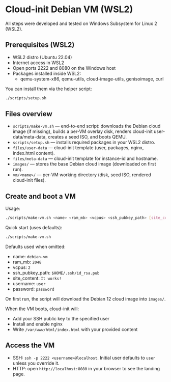 # Cloud-init Debian VM (WSL2)

All steps were developed and tested on Windows Subsystem for Linux 2 (WSL2).

## Prerequisites (WSL2)

- WSL2 distro (Ubuntu 22.04)
- Internet access in WSL2
- Open ports 2222 and 8080 on the Windows host
- Packages installed inside WSL2:
  - qemu-system-x86, qemu-utils, cloud-image-utils, genisoimage, curl

You can install them via the helper script:

```bash
./scripts/setup.sh
```

## Files overview

- `scripts/make-vm.sh` — end-to-end script: downloads the Debian cloud image (if missing), builds a per-VM overlay disk, renders cloud-init user-data/meta-data, creates a seed ISO, and boots QEMU.
- `scripts/setup.sh` — installs required packages in your WSL2 distro.
- `files/user-data` — cloud-init template (user, packages, nginx, index.html content).
- `files/meta-data` — cloud-init template for instance-id and hostname.
- `images/` — stores the base Debian cloud image (downloaded on first run).
- `vm/<name>/` — per-VM working directory (disk, seed ISO, rendered cloud-init files).

## Create and boot a VM

Usage:

```bash
./scripts/make-vm.sh <name> <ram_mb> <vcpus> <ssh_pubkey_path> [site_content] [username] [password]
```

Quick start (uses defaults):

```bash
./scripts/make-vm.sh
```

Defaults used when omitted:

- name: `debian-vm`
- ram_mb: `2048`
- vcpus: `2`
- ssh_pubkey_path: `$HOME/.ssh/id_rsa.pub`
- site_content: `It works!`
- username: `user`
- password: `password`

On first run, the script will download the Debian 12 cloud image into `images/`.

When the VM boots, cloud-init will:

- Add your SSH public key to the specified user
- Install and enable nginx
- Write `/var/www/html/index.html` with your provided content

## Access the VM

- SSH: `ssh -p 2222 <username>@localhost`. Initial user defaults to `user` unless you override it.
- HTTP: open `http://localhost:8080` in your browser to see the landing page.
